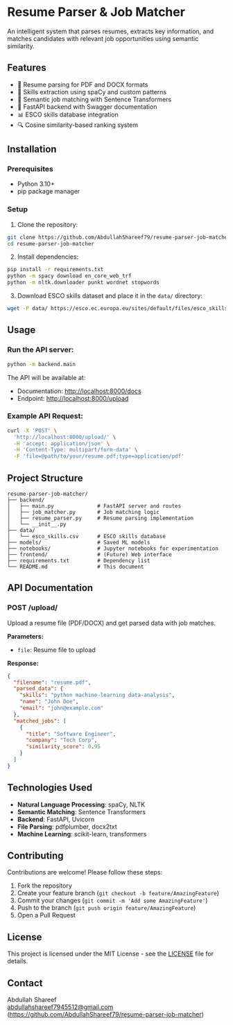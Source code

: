 # Resume Parser & Job Matcher

An intelligent system that parses resumes, extracts key information, and matches candidates with relevant job opportunities using semantic similarity.

## Features

- 📄 Resume parsing for PDF and DOCX formats
- 🔧 Skills extraction using spaCy and custom patterns
- 🧠 Semantic job matching with Sentence Transformers
- 🚀 FastAPI backend with Swagger documentation
- 📊 ESCO skills database integration
- 🔍 Cosine similarity-based ranking system

## Installation

### Prerequisites
- Python 3.10+
- pip package manager

### Setup
1. Clone the repository:
```bash
git clone https://github.com/AbdullahShareef79/resume-parser-job-matcher.git
cd resume-parser-job-matcher
```

2. Install dependencies:
```bash
pip install -r requirements.txt
python -m spacy download en_core_web_trf
python -m nltk.downloader punkt wordnet stopwords
```

3. Download ESCO skills dataset and place it in the `data/` directory:
```bash
wget -P data/ https://esco.ec.europa.eu/sites/default/files/esco_skills.csv
```

## Usage

### Run the API server:
```bash
python -m backend.main
```

The API will be available at:
- Documentation: [http://localhost:8000/docs](http://localhost:8000/docs)
- Endpoint: [http://localhost:8000/upload](http://localhost:8000/upload)

### Example API Request:
```bash
curl -X 'POST' \
  'http://localhost:8000/upload/' \
  -H 'accept: application/json' \
  -H 'Content-Type: multipart/form-data' \
  -F 'file=@path/to/your/resume.pdf;type=application/pdf'
```

## Project Structure
```
resume-parser-job-matcher/
├── backend/
│   ├── main.py              # FastAPI server and routes
│   ├── job_matcher.py       # Job matching logic
│   ├── resume_parser.py     # Resume parsing implementation
│   └── __init__.py
├── data/
│   └── esco_skills.csv      # ESCO skills database
├── models/                  # Saved ML models
├── notebooks/               # Jupyter notebooks for experimentation
├── frontend/                # (Future) Web interface
├── requirements.txt         # Dependency list
└── README.md                # This document
```

## API Documentation

### POST /upload/
Upload a resume file (PDF/DOCX) and get parsed data with job matches.

**Parameters:**
- `file`: Resume file to upload

**Response:**
```json
{
  "filename": "resume.pdf",
  "parsed_data": {
    "skills": "python machine-learning data-analysis",
    "name": "John Doe",
    "email": "john@example.com"
  },
  "matched_jobs": [
    {
      "title": "Software Engineer",
      "company": "Tech Corp",
      "similarity_score": 0.95
    }
  ]
}
```

## Technologies Used
- **Natural Language Processing**: spaCy, NLTK
- **Semantic Matching**: Sentence Transformers
- **Backend**: FastAPI, Uvicorn
- **File Parsing**: pdfplumber, docx2txt
- **Machine Learning**: scikit-learn, transformers

## Contributing
Contributions are welcome! Please follow these steps:
1. Fork the repository
2. Create your feature branch (`git checkout -b feature/AmazingFeature`)
3. Commit your changes (`git commit -m 'Add some AmazingFeature'`)
4. Push to the branch (`git push origin feature/AmazingFeature`)
5. Open a Pull Request

## License
This project is licensed under the MIT License - see the [LICENSE](LICENSE) file for details.

## Contact
Abdullah Shareef  
abdullahshareef7945512@gmail.com
(https://github.com/AbdullahShareef79/resume-parser-job-matcher)

